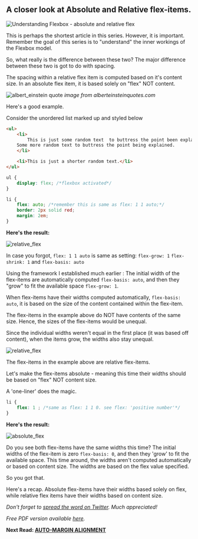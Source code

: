 ## A closer look at Absolute and Relative flex-items.

![Understanding Flexbox - absolute and relative flex](http://i.imgur.com/uL7XQwX.jpg)

This is perhaps the shortest article in this series. However, it is important. Remember the goal of this series is to "understand" the inner workings of the Flexbox model.

So, what really is the difference between these two? The major difference between these two is got to do with spacing.

The spacing within a relative flex item is computed based on it's content size. In an absolute flex item, it is based solely on "flex" NOT content.

![albert_einstein quote](http://i.imgur.com/KM8EZcn.jpg)
_image from alberteinsteinquotes.com_

Here's a good example.

Consider the unordered list marked up and styled below
```html
<ul>
	<li>
		This is just some random text  to buttress the point been explained.
  	Some more random text to buttress the point being explained.
	</li>

	<li>This is just a shorter random text.</li>
</ul>
```

```css
ul {
	display: flex; /*flexbox activated*/
}

li {
	flex: auto; /*remember this is same as flex: 1 1 auto;*/
	border: 2px solid red;
	margin: 2em;
}
```

**Here's the result:**

![relative_flex](http://image.prntscr.com/image/4599e12c9915403fa086a5f1cd4dc20b.png)

In case you forgot, ```flex: 1 1 auto``` is same as setting: ```flex-grow: 1``` ```flex-shrink: 1``` and ```flex-basis: auto```

Using the framework I established much earlier : The initial width of the flex-items are automatically computed ```flex-basis: auto```, and then they "grow" to fit the available space ```flex-grow: 1```.


When flex-items have their widths computed automatically, ```flex-basis: auto```, it is based on the size of the content contained within the flex-item.

The flex-items in the example above do NOT have contents of the same size. Hence, the sizes of the flex-items would be unequal.

Since the individual widths weren't equal in the first place (it was based off content), when the items grow, the widths also stay unequal.

![relative_flex](http://image.prntscr.com/image/4599e12c9915403fa086a5f1cd4dc20b.png)

The flex-items in the example above are relative flex-items.

Let's make the flex-items absolute - meaning this time their widths should be based on "flex" NOT content size.

A 'one-liner' does the magic.

```css
li {
	flex: 1 ; /*same as flex: 1 1 0. see flex: 'positive number'*/
}
```

**Here's the result:**

![absolute_flex](http://image.prntscr.com/image/8285e749472642fca16fcae7dc006ff9.png)

Do you see both flex-items have the same widths this time?
The initial widths of the flex-item is zero ```flex-basis: 0```, and then they 'grow' to fit the available space. This time around, the widths aren't computed automatically or based on content size. The widths are based on the flex value specified.

So you got that.

Here's a recap. Absolute flex-items have their widths based solely on flex, while relative flex items have their widths based on content size.


_Don't forget to [spread the word on Twitter](http://ctt.ec/wZ5U9). Much appreciated!_

_Free PDF version available [here](bit.ly/und_f)._

**Next Read: [AUTO-MARGIN ALIGNMENT](https://github.com/ohansemmanuel/Understanding-Flexbox/blob/master/05.%20Auto%20margin%20alignment/auto_margin.md)**
